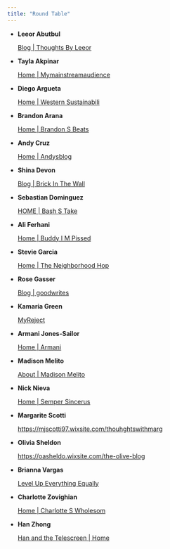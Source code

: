 ```yaml
---
title: "Round Table"
---
```


- **Leeor Abutbul**
    
    [Blog | Thoughts By Leeor](https://abutbul.wixsite.com/thoughts-by-leeor/blog)

- **Tayla Akpinar**

    [Home | Mymainstreamaudience](https://akpinar73.wixsite.com/mymainstreamaudience)

- **Diego Argueta**

    [Home | Western Sustainabili](https://daarguet.wixsite.com/wsmachine)

- **Brandon Arana**

    [Home | Brandon S Beats](https://brandon07celtics.wixsite.com/brandon-s-beats)

- **Andy Cruz**

    [Home | Andysblog](https://trandycruz.wixsite.com/andysblog)

- **Shina Devon**

    [Blog | Brick In The Wall](https://sdevon8.wixsite.com/brick-in-the-wall/blog)

- **Sebastian Dominguez**

    [HOME | Bash S Take](https://sebastiandom123.wixsite.com/bash-s-take)

- **Ali Ferhani**

    [Home | Buddy I M Pissed](https://ferhani.wixsite.com/buddy-i-m-pissed)

- **Stevie Garcia**

    [Home | The Neighborhood Hop](https://steviega.wixsite.com/the-neighborhood-hop)

- **Rose Gasser**

    [Blog | goodwrites](https://gdwriter.wixsite.com/goodwrites/blog)

- **Kamaria Green**

    [MyReject](https://myreject.wordpress.com/)

- **Armani Jones-Sailor**

    [Home | Armani](https://aj51703.wixsite.com/redpillnarrative)

- **Madison Melito**

    [About | Madison Melito](https://melito2.wixsite.com/lifestyledesigner/blank-1)

- **Nick Nieva**

    [Home | Semper Sincerus](https://ngnieva01.wixsite.com/semper-sincerus)

- **Margarite Scotti**

    https://mjscotti97.wixsite.com/thouhghtswithmarg

- **Olivia Sheldon**

    https://oasheldo.wixsite.com/the-olive-blog

- **Brianna Vargas**

    [Level Up Everything Equally](https://www.wix.com/feedback-ng/feedback/48625786-948f-4a6c-8495-1a8c4f4ece68)

- **Charlotte Zovighian**

    [Home | Charlotte S Wholesom](https://zovighia.wixsite.com/charlotte-s-wholesom)

- **Han Zhong**

    [Han and the Telescreen | Home](https://thoughtp0lice.github.io/my_blog/)